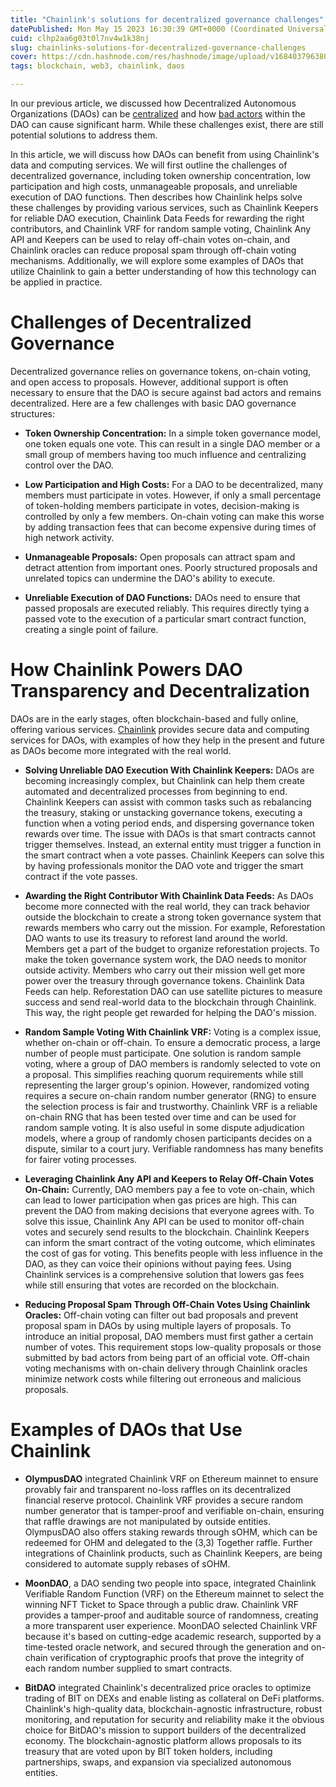 ```yaml
---
title: "Chainlink's solutions for decentralized governance challenges"
datePublished: Mon May 15 2023 16:30:39 GMT+0000 (Coordinated Universal Time)
cuid: clhp2aa6g03t0l7nv4w1k38nj
slug: chainlinks-solutions-for-decentralized-governance-challenges
cover: https://cdn.hashnode.com/res/hashnode/image/upload/v1684037963809/04481677-18e7-4ae2-a108-1d41716ad9f9.jpeg
tags: blockchain, web3, chainlink, daos

---
```


In our previous article, we discussed how Decentralized Autonomous Organizations (DAOs) can be [centralized](https://daotimes.com/the-centralization-paradox-of-decentralized-autonomous-organizations-daos/) and how [bad actors](https://daotimes.com/an-interview-with-a-dao-money-grabber-how-they-are-draining-treasuries/) within the DAO can cause significant harm. While these challenges exist, there are still potential solutions to address them.

In this article, we will discuss how DAOs can benefit from using Chainlink's data and computing services. We will first outline the challenges of decentralized governance, including token ownership concentration, low participation and high costs, unmanageable proposals, and unreliable execution of DAO functions. Then describes how Chainlink helps solve these challenges by providing various services, such as Chainlink Keepers for reliable DAO execution, Chainlink Data Feeds for rewarding the right contributors, and Chainlink VRF for random sample voting, Chainlink Any API and Keepers can be used to relay off-chain votes on-chain, and Chainlink oracles can reduce proposal spam through off-chain voting mechanisms. Additionally, we will explore some examples of DAOs that utilize Chainlink to gain a better understanding of how this technology can be applied in practice.

# Challenges of Decentralized Governance

Decentralized governance relies on governance tokens, on-chain voting, and open access to proposals. However, additional support is often necessary to ensure that the DAO is secure against bad actors and remains decentralized. Here are a few challenges with basic DAO governance structures:

* **Token Ownership Concentration:** In a simple token governance model, one token equals one vote. This can result in a single DAO member or a small group of members having too much influence and centralizing control over the DAO.
    
* **Low Participation and High Costs:** For a DAO to be decentralized, many members must participate in votes. However, if only a small percentage of token-holding members participate in votes, decision-making is controlled by only a few members. On-chain voting can make this worse by adding transaction fees that can become expensive during times of high network activity.
    
* **Unmanageable Proposals:** Open proposals can attract spam and detract attention from important ones. Poorly structured proposals and unrelated topics can undermine the DAO's ability to execute.
    
* **Unreliable Execution of DAO Functions:** DAOs need to ensure that passed proposals are executed reliably. This requires directly tying a passed vote to the execution of a particular smart contract function, creating a single point of failure.
    

# How Chainlink Powers DAO Transparency and Decentralization

DAOs are in the early stages, often blockchain-based and fully online, offering various services. [Chainlink](https://chain.link/) provides secure data and computing services for DAOs, with examples of how they help in the present and future as DAOs become more integrated with the real world.

* **Solving Unreliable DAO Execution With Chainlink Keepers:** DAOs are becoming increasingly complex, but Chainlink can help them create automated and decentralized processes from beginning to end. Chainlink Keepers can assist with common tasks such as rebalancing the treasury, staking or unstacking governance tokens, executing a function when a voting period ends, and dispersing governance token rewards over time. The issue with DAOs is that smart contracts cannot trigger themselves. Instead, an external entity must trigger a function in the smart contract when a vote passes. Chainlink Keepers can solve this by having professionals monitor the DAO vote and trigger the smart contract if the vote passes.
    
* **Awarding the Right Contributor With Chainlink Data Feeds:** As DAOs become more connected with the real world, they can track behavior outside the blockchain to create a strong token governance system that rewards members who carry out the mission. For example, Reforestation DAO wants to use its treasury to reforest land around the world. Members get a part of the budget to organize reforestation projects. To make the token governance system work, the DAO needs to monitor outside activity. Members who carry out their mission well get more power over the treasury through governance tokens. Chainlink Data Feeds can help. Reforestation DAO can use satellite pictures to measure success and send real-world data to the blockchain through Chainlink. This way, the right people get rewarded for helping the DAO's mission.
    
* **Random Sample Voting With Chainlink VRF:** Voting is a complex issue, whether on-chain or off-chain. To ensure a democratic process, a large number of people must participate. One solution is random sample voting, where a group of DAO members is randomly selected to vote on a proposal. This simplifies reaching quorum requirements while still representing the larger group's opinion. However, randomized voting requires a secure on-chain random number generator (RNG) to ensure the selection process is fair and trustworthy. Chainlink VRF is a reliable on-chain RNG that has been tested over time and can be used for random sample voting. It is also useful in some dispute adjudication models, where a group of randomly chosen participants decides on a dispute, similar to a court jury. Verifiable randomness has many benefits for fairer voting processes.
    
* **Leveraging Chainlink Any API and Keepers to Relay Off-Chain Votes On-Chain:** Currently, DAO members pay a fee to vote on-chain, which can lead to lower participation when gas prices are high. This can prevent the DAO from making decisions that everyone agrees with. To solve this issue, Chainlink Any API can be used to monitor off-chain votes and securely send results to the blockchain. Chainlink Keepers can inform the smart contract of the voting outcome, which eliminates the cost of gas for voting. This benefits people with less influence in the DAO, as they can voice their opinions without paying fees. Using Chainlink services is a comprehensive solution that lowers gas fees while still ensuring that votes are recorded on the blockchain.
    
* **Reducing Proposal Spam Through Off-Chain Votes Using Chainlink Oracles:** Off-chain voting can filter out bad proposals and prevent proposal spam in DAOs by using multiple layers of proposals. To introduce an initial proposal, DAO members must first gather a certain number of votes. This requirement stops low-quality proposals or those submitted by bad actors from being part of an official vote. Off-chain voting mechanisms with on-chain delivery through Chainlink oracles minimize network costs while filtering out erroneous and malicious proposals.
    

# Examples of DAOs that Use Chainlink

* **OlympusDAO** integrated Chainlink VRF on Ethereum mainnet to ensure provably fair and transparent no-loss raffles on its decentralized financial reserve protocol. Chainlink VRF provides a secure random number generator that is tamper-proof and verifiable on-chain, ensuring that raffle drawings are not manipulated by outside entities. OlympusDAO also offers staking rewards through sOHM, which can be redeemed for OHM and delegated to the (3,3) Together raffle. Further integrations of Chainlink products, such as Chainlink Keepers, are being considered to automate supply rebases of sOHM.
    
* **MoonDAO**, a DAO sending two people into space, integrated Chainlink Verifiable Random Function (VRF) on the Ethereum mainnet to select the winning NFT Ticket to Space through a public draw. Chainlink VRF provides a tamper-proof and auditable source of randomness, creating a more transparent user experience. MoonDAO selected Chainlink VRF because it's based on cutting-edge academic research, supported by a time-tested oracle network, and secured through the generation and on-chain verification of cryptographic proofs that prove the integrity of each random number supplied to smart contracts.
    
* **BitDAO** integrated Chainlink's decentralized price oracles to optimize trading of BIT on DEXs and enable listing as collateral on DeFi platforms. Chainlink's high-quality data, blockchain-agnostic infrastructure, robust monitoring, and reputation for security and reliability make it the obvious choice for BitDAO's mission to support builders of the decentralized economy. The blockchain-agnostic platform allows proposals to its treasury that are voted upon by BIT token holders, including partnerships, swaps, and expansion via specialized autonomous entities.
